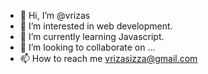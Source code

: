 - 👋 Hi, I’m @vrizas
- 👀 I’m interested in web development.
- 🌱 I’m currently learning Javascript.
- 💞️ I’m looking to collaborate on ...
- 📫 How to reach me vrizasizza@gmail.com

<!---
vrizas/vrizas is a ✨ special ✨ repository because its `README.md` (this file) appears on your GitHub profile.
You can click the Preview link to take a look at your changes.
--->
